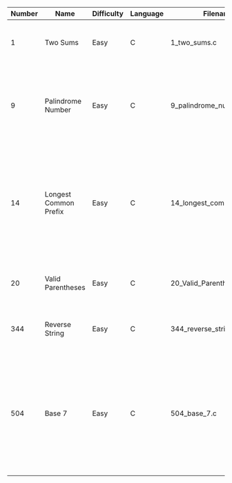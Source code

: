 | Number     |     Name      | Difficulty  | Language | Filename | Notes/Hint  |
| ---------- | ------------- | ----------- | -------- | -------- | ----------- |
| 1    | Two Sums                  | Easy | C | 1_two_sums.c               | Don't compare indices already compared.  |
| 9    | Palindrome Number         | Easy | C | 9_palindrome_number.c      | Convert half the palindrome to base 10 and compare it to the remaining half. |
| 14   | Longest Common Prefix     | Easy | C | 14_longest_common_prefix.c | Compare each character of an arbitrarily chosen word one-by-one against all words adn keep the characters that all the words have in common. |
| 20   | Valid Parentheses         | Easy | C | 20_Valid_Parenthesis.c     | Use a stack. Increment on open and decrement on close. |
| 344  | Reverse String            | Easy | C | 344_reverse_string.c       | Iterate for half the word length, swapping characters. |
| 504  | Base 7                    | Easy | C | 504_base_7.c               | Base conversion is just a division, modulus, and accumulator. Division and Modulo use the new radix. The accumulator uses the old radix. |